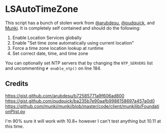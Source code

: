 LSAutoTimeZone
===

This script has a bunch of stolen work from [@arubdesu](https://github.com/arubdesu), [@pudquick](https://github.com/pudquick), and [Munki](https://github.com/munki/munki). It is completely self contained and should do the following:

1. Enable Location Services globally
1. Enable "Set time zone automatically using current location"
1. Force a time zone location lookup at runtime
1. Set correct date, time, and time zone

You can optionally set NTP servers that by changing the `NTP_SERVERS` list and uncommenting `# enable_ntp()` on line 184.

## Credits
https://gist.github.com/arubdesu/b72585771a9f606ad800
https://gist.github.com/pudquick/ba235b7e90aafb9986158697a457a0d0
https://github.com/munki/munki/blob/master/code/client/munkilib/FoundationPlist.py

I'm 90% sure it will work with 10.8+ however I can't test anything but 10.11 at this time.
